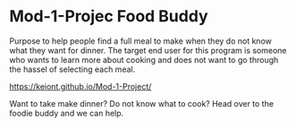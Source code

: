# Mod-1-Projec Food Buddy

Purpose to help people find a full meal to make when they do not know what they want for dinner. The target end user for this program is someone who wants to learn more about cooking and does not want to go through the hassel of selecting each meal.

https://keiont.github.io/Mod-1-Project/

Want to take make dinner? 
Do not know what to cook?
Head over to the foodie buddy and we can help.
